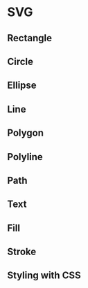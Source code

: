 # SVG

## Rectangle
## Circle
## Ellipse
## Line
## Polygon
## Polyline
## Path
## Text
## Fill
## Stroke
## Styling with CSS
